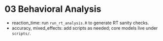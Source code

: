 # 03 Behavioral Analysis

- reaction_time: run `run_rt_analysis.R` to generate RT sanity checks.
- accuracy, mixed_effects: add scripts as needed; core models live under `scripts/`.
